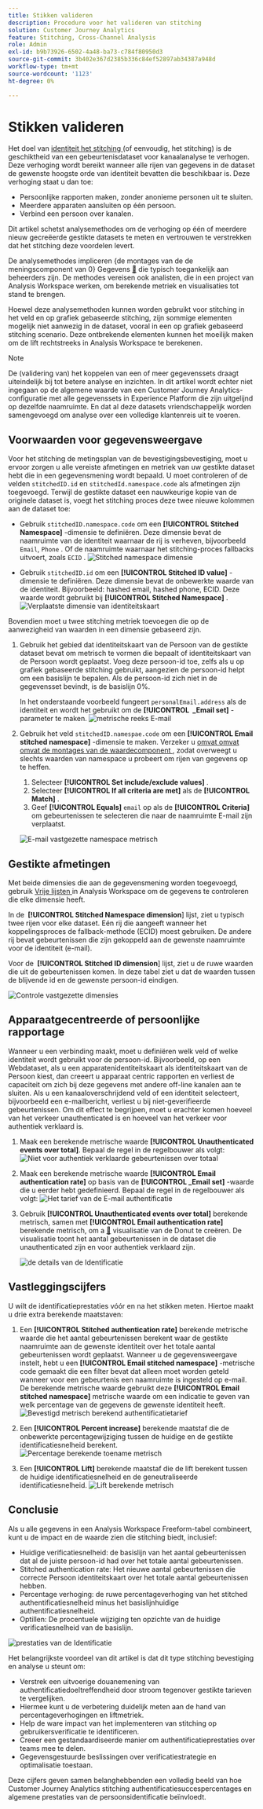 ```yaml
---
title: Stikken valideren
description: Procedure voor het valideren van stitching
solution: Customer Journey Analytics
feature: Stitching, Cross-Channel Analysis
role: Admin
exl-id: b9b73926-6502-4a48-ba73-c784f80950d3
source-git-commit: 3b402e367d2385b336c84ef52897ab34387a948d
workflow-type: tm+mt
source-wordcount: '1123'
ht-degree: 0%

---
```


# Stikken valideren

Het doel van [ identiteit het stitching ](/help/stitching/overview.md) (of eenvoudig, het stitching) is de geschiktheid van een gebeurtenisdataset voor kanaalanalyse te verhogen. Deze verhoging wordt bereikt wanneer alle rijen van gegevens in de dataset de gewenste hoogste orde van identiteit bevatten die beschikbaar is. Deze verhoging staat u dan toe:

* Persoonlijke rapporten maken, zonder anonieme personen uit te sluiten.
* Meerdere apparaten aansluiten op één persoon.
* Verbind een persoon over kanalen.

Dit artikel schetst analysemethodes om de verhoging op één of meerdere nieuw gecreëerde gestikte datasets te meten en vertrouwen te verstrekken dat het stitching deze voordelen levert.

De analysemethodes impliceren {de montages van de de meningscomponent van 0} Gegevens [&#128279;](/help/data-views/component-settings/overview.md) die typisch toegankelijk aan beheerders zijn.  De methodes vereisen ook analisten, die in een project van Analysis Workspace werken, om berekende metriek en visualisaties tot stand te brengen.

Hoewel deze analysemethoden kunnen worden gebruikt voor stitching in het veld en op grafiek gebaseerde stitching, zijn sommige elementen mogelijk niet aanwezig in de dataset, vooral in een op grafiek gebaseerd stitching scenario. Deze ontbrekende elementen kunnen het moeilijk maken om de lift rechtstreeks in Analysis Workspace te berekenen.

>[!NOTE]
>
>De (validering van) het koppelen van een of meer gegevenssets draagt uiteindelijk bij tot betere analyse en inzichten. In dit artikel wordt echter niet ingegaan op de algemene waarde van een Customer Journey Analytics-configuratie met alle gegevenssets in Experience Platform die zijn uitgelijnd op dezelfde naamruimte. En dat al deze datasets vriendschappelijk worden samengevoegd om analyse over een volledige klantenreis uit te voeren.


## Voorwaarden voor gegevensweergave

Voor het stitching de metingsplan van de bevestigingsbevestiging, moet u ervoor zorgen u alle vereiste afmetingen en metriek van uw gestikte dataset hebt die in een gegevensmening wordt bepaald. U moet controleren of de velden `stitchedID.id` en `stitchedId.namespace.code` als afmetingen zijn toegevoegd. Terwijl de gestikte dataset een nauwkeurige kopie van de originele dataset is, voegt het stitching proces deze twee nieuwe kolommen aan de dataset toe:

* Gebruik `stitchedID.namespace.code` om een **[!UICONTROL Stitched Namespace]** -dimensie te definiëren. Deze dimensie bevat de naamruimte van de identiteit waarnaar de rij is verheven, bijvoorbeeld `Email`, `Phone` . Of de naamruimte waarnaar het stitching-proces fallbacks uitvoert, zoals `ECID` .
  ![ Stitched namespace dimensie ](assets/stitchednamespace-dimension.png)

* Gebruik `stitchedID.id` om een **[!UICONTROL Stitched ID value]** -dimensie te definiëren. Deze dimensie bevat de onbewerkte waarde van de identiteit. Bijvoorbeeld: hashed email, hashed phone, ECID. Deze waarde wordt gebruikt bij **[!UICONTROL Stitched Namespace]** .
  ![ Verplaatste dimensie van identiteitskaart ](assets/stitchedid-dimension.png)


Bovendien moet u twee stitching metriek toevoegen die op de aanwezigheid van waarden in een dimensie gebaseerd zijn.

1. Gebruik het gebied dat identiteitskaart van de Persoon van de gestikte dataset bevat om metrisch te vormen die bepaalt of identiteitskaart van de Persoon wordt geplaatst. Voeg deze persoon-id toe, zelfs als u op grafiek gebaseerde stitching gebruikt, aangezien de persoon-id helpt om een basislijn te bepalen. Als de persoon-id zich niet in de gegevensset bevindt, is de basislijn 0%.

   In het onderstaande voorbeeld fungeert `personalEmail.address` als de identiteit en wordt het gebruikt om de **[!UICONTROL &#x200B; _Email set]** -parameter te maken.
   ![ metrische reeks E-mail ](assets/emailset-metric.png)

1. Gebruik het veld `stitchedID.namespae.code` om een **[!UICONTROL Email stitched namespace]** -dimensie te maken. Verzeker u [ omvat omvat omvat de montages van de waardecomponent ](/help/data-views/component-settings/include-exclude-values.md), zodat overweegt u slechts waarden van namespace u probeert om rijen van gegevens op te heffen.
   1. Selecteer **[!UICONTROL Set include/exclude values]** .
   1. Selecteer **[!UICONTROL If all criteria are met]** als de **[!UICONTROL Match]** .
   1. Geef **[!UICONTROL Equals]** `email` op als de **[!UICONTROL Criteria]** om gebeurtenissen te selecteren die naar de naamruimte E-mail zijn verplaatst.

   ![ E-mail vastgezette namespace metrisch ](assets/emailstitchednamespace-metric.png)

## Gestikte afmetingen

Met beide dimensies die aan de gegevensmening worden toegevoegd, gebruik [ Vrije lijsten ](/help/analysis-workspace/visualizations/freeform-table/freeform-table.md) in Analysis Workspace om de gegevens te controleren die elke dimensie heeft.

In de **&#x200B; [!UICONTROL Stitched Namespace dimension**] lijst, ziet u typisch twee rijen voor elke dataset. Eén rij die aangeeft wanneer het koppelingsproces de fallback-methode (ECID) moest gebruiken. De andere rij bevat gebeurtenissen die zijn gekoppeld aan de gewenste naamruimte voor de identiteit (e-mail).

Voor de **&#x200B; [!UICONTROL Stitched ID dimension**] lijst, ziet u de ruwe waarden die uit de gebeurtenissen komen. In deze tabel ziet u dat de waarden tussen de blijvende id en de gewenste persoon-id eindigen.

![ Controle vastgezette dimensies ](assets/check-data-on-stitching.png)


## Apparaatgecentreerde of persoonlijke rapportage

Wanneer u een verbinding maakt, moet u definiëren welk veld of welke identiteit wordt gebruikt voor de persoon-id. Bijvoorbeeld, op een Webdataset, als u een apparatenidentiteitskaart als identiteitskaart van de Persoon kiest, dan creeert u apparaat centric rapporten en verliest de capaciteit om zich bij deze gegevens met andere off-line kanalen aan te sluiten. Als u een kanaaloverschrijdend veld of een identiteit selecteert, bijvoorbeeld een e-mailbericht, verliest u bij niet-geverifieerde gebeurtenissen. Om dit effect te begrijpen, moet u erachter komen hoeveel van het verkeer unauthenticated is en hoeveel van het verkeer voor authentiek verklaard is.

1. Maak een berekende metrische waarde **[!UICONTROL Unauthenticated events over total]**. Bepaal de regel in de regelbouwer als volgt:
   ![ Niet voor authentiek verklaarde gebeurtenissen over totaal ](assets/calcmetric-unauthenticatedeventsovertotal.png)

1. Maak een berekende metrische waarde **[!UICONTROL Email authentication rate]** op basis van de **[!UICONTROL _Email set]** -waarde die u eerder hebt gedefinieerd. Bepaal de regel in de regelbouwer als volgt:
   ![ Het tarief van de E-mail authentificatie ](assets/calcmetric-emailauthenticationrate.png)

1. Gebruik **[!UICONTROL Unauthenticated events over total]** berekende metrisch, samen met **[!UICONTROL Email authentication rate]** berekende metrisch, om a [&#128279;](/help/analysis-workspace/visualizations/donut.md) visualisatie van de Donut te creëren. De visualisatie toont het aantal gebeurtenissen in de dataset die unauthenticated zijn en voor authentiek verklaard zijn.

   ![ de details van de Identificatie ](assets/identification-details.png)



## Vastleggingscijfers

U wilt de identificatieprestaties vóór en na het stikken meten. Hiertoe maakt u drie extra berekende maatstaven:

1. Een **[!UICONTROL Stitched authentication rate]** berekende metrische waarde die het aantal gebeurtenissen berekent waar de gestikte naamruimte aan de gewenste identiteit over het totale aantal gebeurtenissen wordt geplaatst. Wanneer u de gegevensweergave instelt, hebt u een **[!UICONTROL Email stitched namespace]** -metrische code gemaakt die een filter bevat dat alleen moet worden geteld wanneer voor een gebeurtenis een naamruimte is ingesteld op e-mail. De berekende metrische waarde gebruikt deze **[!UICONTROL Email stitched namespace]** metrische waarde om een indicatie te geven van welk percentage van de gegevens de gewenste identiteit heeft.
   ![ Bevestigd metrisch berekend authentificatietarief ](assets/calcmetric-stitchedauthenticationrate.png)

1. Een **[!UICONTROL Percent increase]** berekende maatstaf die de onbewerkte percentagewijziging tussen de huidige en de gestikte identificatiesnelheid berekent.
   ![ Percentage berekende toename metrisch ](assets/calcmetric-percentincrease.png)

1. Een **[!UICONTROL Lift]** berekende maatstaf die de lift berekent tussen de huidige identificatiesnelheid en de geneutraliseerde identificatiesnelheid.
   ![ Lift berekende metrisch ](assets/calcmetric-lift.png)


## Conclusie

Als u alle gegevens in een Analysis Workspace Freeform-tabel combineert, kunt u de impact en de waarde zien die stitching biedt, inclusief:

* Huidige verificatiesnelheid: de basislijn van het aantal gebeurtenissen dat al de juiste persoon-id had over het totale aantal gebeurtenissen.
* Stitched authentication rate: Het nieuwe aantal gebeurtenissen die correcte Persoon identiteitskaart over het totale aantal gebeurtenissen hebben.
* Percentage verhoging: de ruwe percentageverhoging van het stitched authentificatiesnelheid minus het basislijnhuidige authentificatiesnelheid.
* Optillen: De procentuele wijziging ten opzichte van de huidige verificatiesnelheid van de basislijn.

![ prestaties van de Identificatie ](assets/identification-performance.png)

Het belangrijkste voordeel van dit artikel is dat dit type stitching bevestiging en analyse u steunt om:

* Verstrek een uitvoerige douanemening van authentificatiedoeltreffendheid door stroom tegenover gestikte tarieven te vergelijken.
* Hiermee kunt u de verbetering duidelijk meten aan de hand van percentageverhogingen en liftmetriek.
* Help de ware impact van het implementeren van stitching op gebruikersverificatie te identificeren.
* Creeer een gestandaardiseerde manier om authentificatieprestaties over teams mee te delen.
* Gegevensgestuurde beslissingen over verificatiestrategie en optimalisatie toestaan.

Deze cijfers geven samen belanghebbenden een volledig beeld van hoe Customer Journey Analytics stitching authentificatiesuccespercentages en algemene prestaties van de persoonsidentificatie beïnvloedt.
